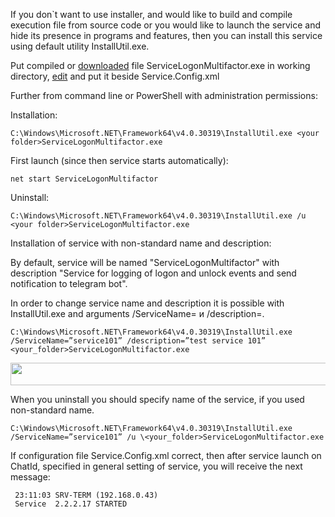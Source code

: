 If you don`t want to use installer, and would like to build and compile execution file from source code or you would like
to launch the service and hide its presence in programs and features, then you can install this service using default utility InstallUtil.exe.


Put compiled or [downloaded](https://github.com/Constantine-SRV/ServiceLogonMultifactor/blob/master/Distr_MSI_EXE/ServiceLogonMultifactor.exe)
file ServiceLogonMultifactor.exe in working directory, [edit](https://github.com/Constantine-SRV/ServiceLogonMultifactor/wiki/EN-3.-Settings)
and put it beside Service.Config.xml

Further from command line or PowerShell with administration permissions:
 
 Installation:

    C:\Windows\Microsoft.NET\Framework64\v4.0.30319\InstallUtil.exe <your folder>ServiceLogonMultifactor.exe

First launch (since then service starts automatically):
 
    net start ServiceLogonMultifactor

Uninstall:
 
    C:\Windows\Microsoft.NET\Framework64\v4.0.30319\InstallUtil.exe /u <your folder>ServiceLogonMultifactor.exe

Installation of service with non-standard name and description:

By default, service will be named "ServiceLogonMultifactor" with description "Service for logging of logon and unlock events and send notification to telegram bot".

In order to change service name and description it is possible with InstallUtil.exe and arguments /ServiceName=  и /description=.

    C:\Windows\Microsoft.NET\Framework64\v4.0.30319\InstallUtil.exe /ServiceName=”service101” /description=”test service 101”    <your_folder>ServiceLogonMultifactor.exe

<img src="https://github.com/Constantine-SRV/ServiceLogonMultifactor2/blob/master/documentation/ServiceCustomName.jpg" style="width:7.75in;height:0.37778in" />

When you uninstall you should specify name of the service, if you used non-standard name.

    C:\Windows\Microsoft.NET\Framework64\v4.0.30319\InstallUtil.exe /ServiceName=”service101” /u \<your_folder>ServiceLogonMultifactor.exe

If configuration file Service.Config.xml correct, then after service launch on ChatId, specified in general setting of service, you 
will receive the next message:

     23:11:03 SRV-TERM (192.168.0.43)
     Service  2.2.2.17 STARTED
